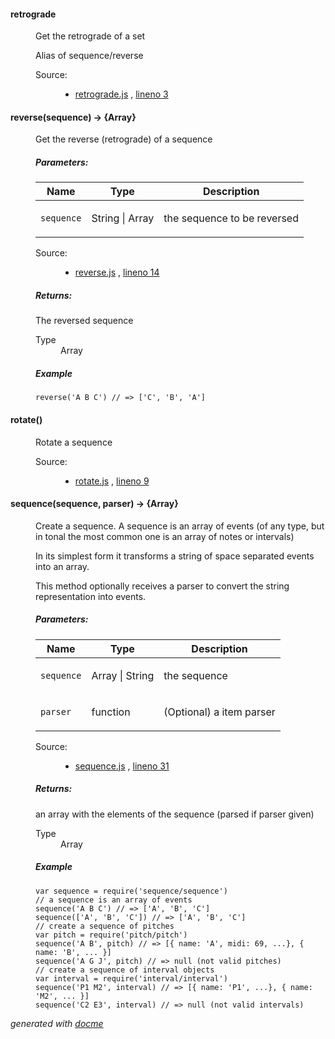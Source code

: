 <!-- START docme generated API please keep comment here to allow auto update -->
<!-- DON'T EDIT THIS SECTION, INSTEAD RE-RUN docme TO UPDATE -->

<div>
<div class="jsdoc-githubify">
<section>
<article>
<div class="container-overview">
<dl class="details">
</dl>
</div>
<dl>
<dt>
<h4 class="name" id="retrograde"><span class="type-signature"></span>retrograde<span class="type-signature"></span></h4>
</dt>
<dd>
<div class="description">
<p>Get the retrograde of a set</p>
<p>Alias of sequence/reverse</p>
</div>
<dl class="details">
<dt class="tag-source">Source:</dt>
<dd class="tag-source"><ul class="dummy">
<li>
<a href="https://github.com/danigb/tonal/blob/master/retrograde.js">retrograde.js</a>
<span>, </span>
<a href="https://github.com/danigb/tonal/blob/master/retrograde.js#L3">lineno 3</a>
</li>
</ul></dd>
</dl>
</dd>
</dl>
<dl>
<dt>
<h4 class="name" id="reverse"><span class="type-signature"></span>reverse<span class="signature">(sequence)</span><span class="type-signature"> &rarr; {Array}</span></h4>
</dt>
<dd>
<div class="description">
<p>Get the reverse (retrograde) of a sequence</p>
</div>
<h5>Parameters:</h5>
<table class="params">
<thead>
<tr>
<th>Name</th>
<th>Type</th>
<th class="last">Description</th>
</tr>
</thead>
<tbody>
<tr>
<td class="name"><code>sequence</code></td>
<td class="type">
<span class="param-type">String</span>
|
<span class="param-type">Array</span>
</td>
<td class="description last"><p>the sequence to be reversed</p></td>
</tr>
</tbody>
</table>
<dl class="details">
<dt class="tag-source">Source:</dt>
<dd class="tag-source"><ul class="dummy">
<li>
<a href="https://github.com/danigb/tonal/blob/master/reverse.js">reverse.js</a>
<span>, </span>
<a href="https://github.com/danigb/tonal/blob/master/reverse.js#L14">lineno 14</a>
</li>
</ul></dd>
</dl>
<h5>Returns:</h5>
<div class="param-desc">
<p>The reversed sequence</p>
</div>
<dl>
<dt>
Type
</dt>
<dd>
<span class="param-type">Array</span>
</dd>
</dl>
<h5>Example</h5>
<pre class="prettyprint"><code>reverse('A B C') // => ['C', 'B', 'A']</code></pre>
</dd>
<dt>
<h4 class="name" id="rotate"><span class="type-signature"></span>rotate<span class="signature">()</span><span class="type-signature"></span></h4>
</dt>
<dd>
<div class="description">
<p>Rotate a sequence</p>
</div>
<dl class="details">
<dt class="tag-source">Source:</dt>
<dd class="tag-source"><ul class="dummy">
<li>
<a href="https://github.com/danigb/tonal/blob/master/rotate.js">rotate.js</a>
<span>, </span>
<a href="https://github.com/danigb/tonal/blob/master/rotate.js#L9">lineno 9</a>
</li>
</ul></dd>
</dl>
</dd>
<dt>
<h4 class="name" id="sequence"><span class="type-signature"></span>sequence<span class="signature">(sequence, parser)</span><span class="type-signature"> &rarr; {Array}</span></h4>
</dt>
<dd>
<div class="description">
<p>Create a sequence. A sequence is an array of events (of any type, but in tonal
the most common one is an array of notes or intervals)</p>
<p>In its simplest form it transforms a string of space separated events into an
array.</p>
<p>This method optionally receives a parser to convert the string representation
into events.</p>
</div>
<h5>Parameters:</h5>
<table class="params">
<thead>
<tr>
<th>Name</th>
<th>Type</th>
<th class="last">Description</th>
</tr>
</thead>
<tbody>
<tr>
<td class="name"><code>sequence</code></td>
<td class="type">
<span class="param-type">Array</span>
|
<span class="param-type">String</span>
</td>
<td class="description last"><p>the sequence</p></td>
</tr>
<tr>
<td class="name"><code>parser</code></td>
<td class="type">
<span class="param-type">function</span>
</td>
<td class="description last"><p>(Optional) a item parser</p></td>
</tr>
</tbody>
</table>
<dl class="details">
<dt class="tag-source">Source:</dt>
<dd class="tag-source"><ul class="dummy">
<li>
<a href="https://github.com/danigb/tonal/blob/master/sequence.js">sequence.js</a>
<span>, </span>
<a href="https://github.com/danigb/tonal/blob/master/sequence.js#L31">lineno 31</a>
</li>
</ul></dd>
</dl>
<h5>Returns:</h5>
<div class="param-desc">
<p>an array with the elements of the sequence (parsed if parser given)</p>
</div>
<dl>
<dt>
Type
</dt>
<dd>
<span class="param-type">Array</span>
</dd>
</dl>
<h5>Example</h5>
<pre class="prettyprint"><code>var sequence = require('sequence/sequence')
// a sequence is an array of events
sequence('A B C') // => ['A', 'B', 'C']
sequence(['A', 'B', 'C']) // => ['A', 'B', 'C']
// create a sequence of pitches
var pitch = require('pitch/pitch')
sequence('A B', pitch) // => [{ name: 'A', midi: 69, ...}, { name: 'B', ... }]
sequence('A G J', pitch) // => null (not valid pitches)
// create a sequence of interval objects
var interval = require('interval/interval')
sequence('P1 M2', interval) // => [{ name: 'P1', ...}, { name: 'M2', ... }]
sequence('C2 E3', interval) // => null (not valid intervals)</code></pre>
</dd>
</dl>
</article>
</section>
</div>

*generated with [docme](https://github.com/thlorenz/docme)*
</div>
<!-- END docme generated API please keep comment here to allow auto update -->
